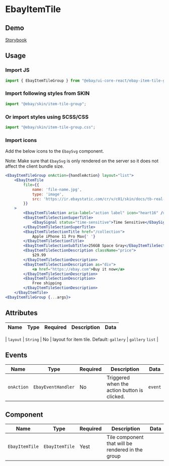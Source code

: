 # EbayItemTile

## Demo

[Storybook](https://opensource.ebay.com/ebayui-core-react/main/?path=/docs/layout-ebay-item-tile-group--docs)

## Usage

### Import JS

```jsx harmony
import { EbayItemTileGroup } from "@ebay/ui-core-react/ebay-item-tile-group";
```

### Import following styles from SKIN

```jsx harmony
import "@ebay/skin/item-tile-group";
```

### Or import styles using SCSS/CSS

```jsx harmony
import "@ebay/skin/item-tile-group.css";
```

### Import icons

Add the below icons to the `EbaySvg` component.

Note: Make sure that `EbaySvg` is only rendered on the server so it does not affect the client bundle size.

```jsx harmony
<EbayItemTileGroup onAction={handleAction} layout="list">
    <EbayItemTile
        file={{
            name: 'file-name.jpg',
            type: 'image',
            src: 'https://ir.ebaystatic.com/cr/v/c01/skin/docs/tb-real-square-pic.jpg'
        }}
    >
        <EbayItemTileAction aria-label="action label" icon="heart16" />
        <EbayItemTileSectionSuperTitle>
            <EbaySignal status="time-sensitive">Time Sensitive</EbaySignal>
        </EbayItemTileSectionSuperTitle>
        <EbayItemTileSectionTitle href="/collection">
            Apple iPhone 11 Pro Max{' '}
        </EbayItemTileSectionTitle>
        <EbayItemTileSectionSubTitle>256GB Space Gray</EbayItemTileSectionSubTitle>
        <EbayItemTileSectionDescription className="price">
            $29.99
        </EbayItemTileSectionDescription>
        <EbayItemTileSectionDescription as="div">
            <a href="https://ebay.com">Buy it now</a>
        </EbayItemTileSectionDescription>
        <EbayItemTileSectionDescription>
            Free shipping
        </EbayItemTileSectionDescription>
    </EbayItemTile>
<EbayItemTileGroup {...args}>
```

## Attributes

| Name | Type | Required | Description | Data |
| ---- | ---- | -------- | ----------- | ---- |

| `layout` | `String` | No | layout for item tile. Default: `gallery` | `gallery` `list` |

## Events

| Name       | Type               | Required | Description                                  | Data    |
| ---------- | ------------------ | -------- | -------------------------------------------- | ------- |
| `onAction` | `EbayEventHandler` | No       | Triggered when the action button is clicked. | `event` |

## Component

| Name           | Type           | Required | Description                                       | Data |
| -------------- | -------------- | -------- | ------------------------------------------------- | ---- |
| `EbayItemTile` | `EbayItemTile` | Yest     | Tile component that will be rendered in the group |
